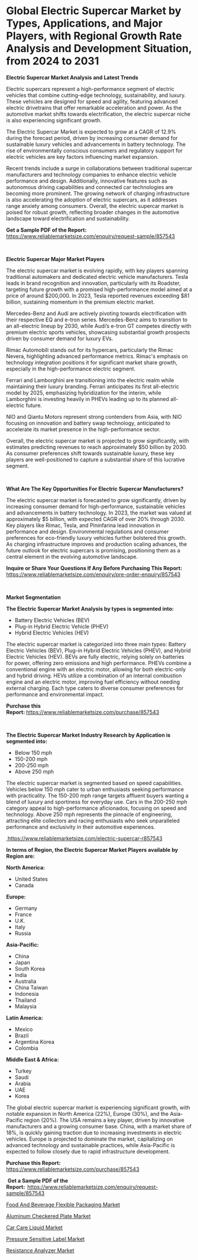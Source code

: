 <p><h1>Global Electric Supercar Market by Types, Applications, and Major Players, with Regional Growth Rate Analysis and Development Situation, from 2024 to 2031</h1></p><p><strong>Electric Supercar Market Analysis and Latest Trends</strong></p>
<p><p>Electric supercars represent a high-performance segment of electric vehicles that combine cutting-edge technology, sustainability, and luxury. These vehicles are designed for speed and agility, featuring advanced electric drivetrains that offer remarkable acceleration and power. As the automotive market shifts towards electrification, the electric supercar niche is also experiencing significant growth.</p><p>The Electric Supercar Market is expected to grow at a CAGR of 12.9% during the forecast period, driven by increasing consumer demand for sustainable luxury vehicles and advancements in battery technology. The rise of environmentally conscious consumers and regulatory support for electric vehicles are key factors influencing market expansion.</p><p>Recent trends include a surge in collaborations between traditional supercar manufacturers and technology companies to enhance electric vehicle performance and design. Additionally, innovative features such as autonomous driving capabilities and connected car technologies are becoming more prominent. The growing network of charging infrastructure is also accelerating the adoption of electric supercars, as it addresses range anxiety among consumers. Overall, the electric supercar market is poised for robust growth, reflecting broader changes in the automotive landscape toward electrification and sustainability.</p></p>
<p><strong>Get a Sample PDF of the Report:&nbsp;</strong> <a href="https://www.reliablemarketsize.com/enquiry/request-sample/857543?utm_campaign=1590&utm_medium=2&utm_source=Github&utm_content=ia&utm_term=02112024&utm_id=electric-supercar">https://www.reliablemarketsize.com/enquiry/request-sample/857543</a></p>
<p>&nbsp;</p>
<p><strong>Electric Supercar Major Market Players</strong></p>
<p><p>The electric supercar market is evolving rapidly, with key players spanning traditional automakers and dedicated electric vehicle manufacturers. Tesla leads in brand recognition and innovation, particularly with its Roadster, targeting future growth with a promised high-performance model aimed at a price of around $200,000. In 2023, Tesla reported revenues exceeding $81 billion, sustaining momentum in the premium electric market.</p><p>Mercedes-Benz and Audi are actively pivoting towards electrification with their respective EQ and e-tron series. Mercedes-Benz aims to transition to an all-electric lineup by 2030, while Audi’s e-tron GT competes directly with premium electric sports vehicles, showcasing substantial growth prospects driven by consumer demand for luxury EVs.</p><p>Rimac Automobili stands out for its hypercars, particularly the Rimac Nevera, highlighting advanced performance metrics. Rimac's emphasis on technology integration positions it for significant market share growth, especially in the high-performance electric segment. </p><p>Ferrari and Lamborghini are transitioning into the electric realm while maintaining their luxury branding. Ferrari anticipates its first all-electric model by 2025, emphasizing hybridization for the interim, while Lamborghini is investing heavily in PHEVs leading up to its planned all-electric future.</p><p>NIO and Qiantu Motors represent strong contenders from Asia, with NIO focusing on innovation and battery swap technology, anticipated to accelerate its market presence in the high-performance sector.</p><p>Overall, the electric supercar market is projected to grow significantly, with estimates predicting revenues to reach approximately $50 billion by 2030. As consumer preferences shift towards sustainable luxury, these key players are well-positioned to capture a substantial share of this lucrative segment.</p></p>
<p>&nbsp;</p>
<p><strong>What Are The Key Opportunities For Electric Supercar Manufacturers?</strong></p>
<p><p>The electric supercar market is forecasted to grow significantly, driven by increasing consumer demand for high-performance, sustainable vehicles and advancements in battery technology. In 2023, the market was valued at approximately $5 billion, with expected CAGR of over 20% through 2030. Key players like Rimac, Tesla, and Pininfarina lead innovation in performance and design. Environmental regulations and consumer preferences for eco-friendly luxury vehicles further bolstered this growth. As charging infrastructure improves and production scaling advances, the future outlook for electric supercars is promising, positioning them as a central element in the evolving automotive landscape.</p></p>
<p><strong>Inquire or Share Your Questions If Any Before Purchasing This Report:</strong> <a href="https://www.reliablemarketsize.com/enquiry/pre-order-enquiry/857543?utm_campaign=1590&utm_medium=2&utm_source=Github&utm_content=ia&utm_term=02112024&utm_id=electric-supercar">https://www.reliablemarketsize.com/enquiry/pre-order-enquiry/857543</a></p>
<p>&nbsp;</p>
<p><strong>Market Segmentation</strong></p>
<p><strong>The Electric Supercar Market Analysis by types is segmented into:</strong></p>
<p><ul><li>Battery Electric Vehicles (BEV)</li><li>Plug-in Hybrid Electric Vehicle (PHEV)</li><li>Hybrid Electric Vehicles (HEV)</li></ul></p>
<p><p>The electric supercar market is categorized into three main types: Battery Electric Vehicles (BEV), Plug-in Hybrid Electric Vehicles (PHEV), and Hybrid Electric Vehicles (HEV). BEVs are fully electric, relying solely on batteries for power, offering zero emissions and high performance. PHEVs combine a conventional engine with an electric motor, allowing for both electric-only and hybrid driving. HEVs utilize a combination of an internal combustion engine and an electric motor, improving fuel efficiency without needing external charging. Each type caters to diverse consumer preferences for performance and environmental impact.</p></p>
<p><strong>Purchase this Report:&nbsp;</strong><a href="https://www.reliablemarketsize.com/purchase/857543?utm_campaign=1590&utm_medium=2&utm_source=Github&utm_content=ia&utm_term=02112024&utm_id=electric-supercar">https://www.reliablemarketsize.com/purchase/857543</a></p>
<p>&nbsp;</p>
<p><strong>The Electric Supercar Market Industry Research by Application is segmented into:</strong></p>
<p><ul><li>Below 150 mph</li><li>150-200 mph</li><li>200-250 mph</li><li>Above 250 mph</li></ul></p>
<p><p>The electric supercar market is segmented based on speed capabilities. Vehicles below 150 mph cater to urban enthusiasts seeking performance with practicality. The 150-200 mph range targets affluent buyers wanting a blend of luxury and sportiness for everyday use. Cars in the 200-250 mph category appeal to high-performance aficionados, focusing on speed and technology. Above 250 mph represents the pinnacle of engineering, attracting elite collectors and racing enthusiasts who seek unparalleled performance and exclusivity in their automotive experiences.</p></p>
<p><a href="https://www.reliablemarketsize.com/electric-supercar-r857543?utm_campaign=1590&utm_medium=2&utm_source=Github&utm_content=ia&utm_term=02112024&utm_id=electric-supercar">&nbsp;https://www.reliablemarketsize.com/electric-supercar-r857543</a></p>
<p><strong>In terms of Region, the Electric Supercar Market Players available by Region are:</strong></p>
<p>
    <p> <strong> North America: </strong>
        <ul>
            <li>United States</li>
            <li>Canada</li>
        </ul>
        </p> 
    <p> <strong> Europe: </strong>
        <ul>
            <li>Germany</li>
            <li>France</li>
            <li>U.K.</li>
            <li>Italy</li>
            <li>Russia</li>
        </ul>
        </p> 
    <p> <strong> Asia-Pacific: </strong>
        <ul>
            <li>China</li>
            <li>Japan</li>
            <li>South Korea</li>
            <li>India</li>
            <li>Australia</li>
            <li>China Taiwan</li>
            <li>Indonesia</li>
            <li>Thailand</li>
            <li>Malaysia</li>
        </ul>
        </p> 
    <p> <strong> Latin America: </strong>
        <ul>
            <li>Mexico</li>
            <li>Brazil</li>
            <li>Argentina Korea</li>
            <li>Colombia</li>
        </ul>
        </p> 
    <p> <strong> Middle East & Africa: </strong>
        <ul>
            <li>Turkey</li>
            <li>Saudi</li>
            <li>Arabia</li>
            <li>UAE</li>
            <li>Korea</li>
        </ul>
    </p>
    </p>
<p><p>The global electric supercar market is experiencing significant growth, with notable expansion in North America (22%), Europe (30%), and the Asia-Pacific region (20%). The USA remains a key player, driven by innovative manufacturers and a growing consumer base. China, with a market share of 18%, is quickly gaining traction due to increasing investments in electric vehicles. Europe is projected to dominate the market, capitalizing on advanced technology and sustainable practices, while Asia-Pacific is expected to follow closely due to rapid infrastructure development.</p></p>
<p><strong>Purchase this Report: </strong><a href="https://www.reliablemarketsize.com/purchase/857543?utm_campaign=1590&utm_medium=2&utm_source=Github&utm_content=ia&utm_term=02112024&utm_id=electric-supercar">https://www.reliablemarketsize.com/purchase/857543</a></p>
<p>&nbsp;<strong>Get a Sample PDF of the Report:&nbsp;&nbsp;</strong><a href="https://www.reliablemarketsize.com/enquiry/request-sample/857543?utm_campaign=1590&utm_medium=2&utm_source=Github&utm_content=ia&utm_term=02112024&utm_id=electric-supercar">https://www.reliablemarketsize.com/enquiry/request-sample/857543</a></p>
<p><strong></strong></p>
<p><p><a href="https://www.linkedin.com/pulse/emerging-opportunities-challenges-global-food-beverage-flexible-zg3ff?utm_campaign=1590&utm_medium=2&utm_source=Github&utm_content=ia&utm_term=02112024&utm_id=electric-supercar">Food And Beverage Flexible Packaging Market</a></p><p><a href="https://www.linkedin.com/pulse/emerging-aluminum-checkered-plate-market-opportunities-b5rce?utm_campaign=1590&utm_medium=2&utm_source=Github&utm_content=ia&utm_term=02112024&utm_id=electric-supercar">Aluminum Checkered Plate Market</a></p><p><a href="https://www.linkedin.com/pulse/strategic-roadmap-success-global-car-care-liquid-market-analysis-4xthc?utm_campaign=1590&utm_medium=2&utm_source=Github&utm_content=ia&utm_term=02112024&utm_id=electric-supercar">Car Care Liquid Market</a></p><p><a href="https://www.linkedin.com/pulse/evolution-pressure-sensitive-label-market-key-shifts-from-b8djf?utm_campaign=1590&utm_medium=2&utm_source=Github&utm_content=ia&utm_term=02112024&utm_id=electric-supercar">Pressure Sensitive Label Market</a></p><p><a href="https://www.linkedin.com/pulse/resistance-analyzer-revenue-growth-report-2024-2031-indicurator-pyvmf?utm_campaign=1590&utm_medium=2&utm_source=Github&utm_content=ia&utm_term=02112024&utm_id=electric-supercar">Resistance Analyzer Market</a></p></p>
